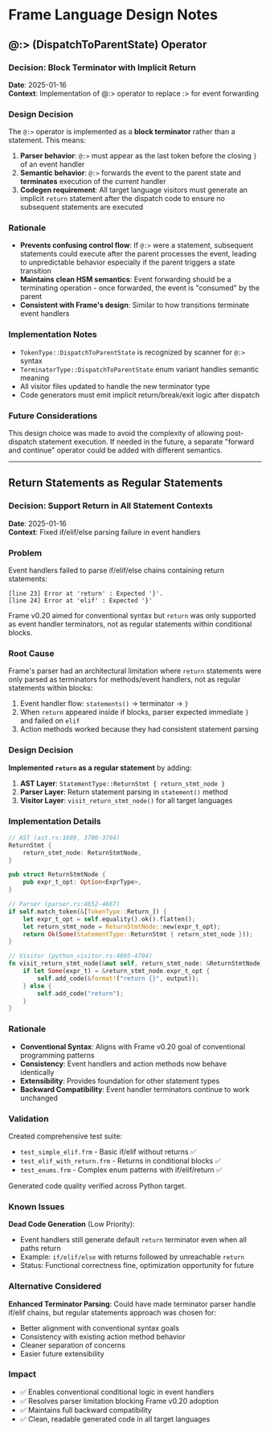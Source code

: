 # Frame Language Design Notes

## @:> (DispatchToParentState) Operator

### Decision: Block Terminator with Implicit Return

**Date**: 2025-01-16  
**Context**: Implementation of @:> operator to replace :> for event forwarding

### Design Decision

The `@:>` operator is implemented as a **block terminator** rather than a statement. This means:

1. **Parser behavior**: `@:>` must appear as the last token before the closing `}` of an event handler
2. **Semantic behavior**: `@:>` forwards the event to the parent state and **terminates** execution of the current handler
3. **Codegen requirement**: All target language visitors must generate an implicit `return` statement after the dispatch code to ensure no subsequent statements are executed

### Rationale

- **Prevents confusing control flow**: If `@:>` were a statement, subsequent statements could execute after the parent processes the event, leading to unpredictable behavior especially if the parent triggers a state transition
- **Maintains clean HSM semantics**: Event forwarding should be a terminating operation - once forwarded, the event is "consumed" by the parent
- **Consistent with Frame's design**: Similar to how transitions terminate event handlers

### Implementation Notes

- `TokenType::DispatchToParentState` is recognized by scanner for `@:>` syntax
- `TerminatorType::DispatchToParentState` enum variant handles semantic meaning
- All visitor files updated to handle the new terminator type
- Code generators must emit implicit return/break/exit logic after dispatch

### Future Considerations

This design choice was made to avoid the complexity of allowing post-dispatch statement execution. If needed in the future, a separate "forward and continue" operator could be added with different semantics.

---

## Return Statements as Regular Statements

### Decision: Support Return in All Statement Contexts

**Date**: 2025-01-16  
**Context**: Fixed if/elif/else parsing failure in event handlers

### Problem

Event handlers failed to parse if/elif/else chains containing return statements:
```
[line 23] Error at 'return' : Expected '}'.
[line 24] Error at 'elif' : Expected '}'
```

Frame v0.20 aimed for conventional syntax but `return` was only supported as event handler terminators, not as regular statements within conditional blocks.

### Root Cause

Frame's parser had an architectural limitation where `return` statements were only parsed as terminators for methods/event handlers, not as regular statements within blocks:

1. Event handler flow: `statements()` → terminator → `}`
2. When `return` appeared inside if blocks, parser expected immediate `}` and failed on `elif`
3. Action methods worked because they had consistent statement parsing

### Design Decision

**Implemented `return` as a regular statement** by adding:

1. **AST Layer**: `StatementType::ReturnStmt { return_stmt_node }`
2. **Parser Layer**: Return statement parsing in `statement()` method  
3. **Visitor Layer**: `visit_return_stmt_node()` for all target languages

### Implementation Details

```rust
// AST (ast.rs:1689, 3780-3794)
ReturnStmt {
    return_stmt_node: ReturnStmtNode,
}

pub struct ReturnStmtNode {
    pub expr_t_opt: Option<ExprType>,
}

// Parser (parser.rs:4652-4667)  
if self.match_token(&[TokenType::Return_]) {
    let expr_t_opt = self.equality().ok().flatten();
    let return_stmt_node = ReturnStmtNode::new(expr_t_opt);
    return Ok(Some(StatementType::ReturnStmt { return_stmt_node }));
}

// Visitor (python_visitor.rs:4695-4704)
fn visit_return_stmt_node(&mut self, return_stmt_node: &ReturnStmtNode) {
    if let Some(expr_t) = &return_stmt_node.expr_t_opt {
        self.add_code(&format!("return {}", output));
    } else {
        self.add_code("return");
    }
}
```

### Rationale

- **Conventional Syntax**: Aligns with Frame v0.20 goal of conventional programming patterns
- **Consistency**: Event handlers and action methods now behave identically  
- **Extensibility**: Provides foundation for other statement types
- **Backward Compatibility**: Event handler terminators continue to work unchanged

### Validation

Created comprehensive test suite:
- `test_simple_elif.frm` - Basic if/elif without returns ✅
- `test_elif_with_return.frm` - Returns in conditional blocks ✅  
- `test_enums.frm` - Complex enum patterns with if/elif/return ✅

Generated code quality verified across Python target.

### Known Issues

**Dead Code Generation** (Low Priority):
- Event handlers still generate default `return` terminator even when all paths return
- Example: `if/elif/else` with returns followed by unreachable `return`
- Status: Functional correctness fine, optimization opportunity for future

### Alternative Considered

**Enhanced Terminator Parsing**: Could have made terminator parser handle if/elif chains, but regular statements approach was chosen for:
- Better alignment with conventional syntax goals
- Consistency with existing action method behavior
- Cleaner separation of concerns
- Easier future extensibility

### Impact

- ✅ Enables conventional conditional logic in event handlers
- ✅ Resolves parser limitation blocking Frame v0.20 adoption
- ✅ Maintains full backward compatibility
- ✅ Clean, readable generated code in all target languages